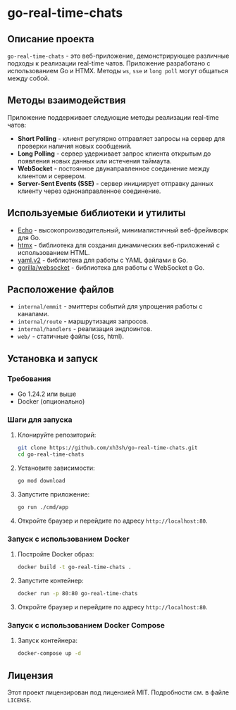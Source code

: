 # go-real-time-chats

## Описание проекта

`go-real-time-chats` - это веб-приложение, демонстрирующее различные подходы к реализации real-time чатов. Приложение разработано с использованием Go и HTMX.
Методы `ws`, `sse` и `long poll` могут общаться между собой.

## Методы взаимодействия

Приложение поддерживает следующие методы реализации real-time чатов:

- **Short Polling** - клиент регулярно отправляет запросы на сервер для проверки наличия новых сообщений.
- **Long Polling** - сервер удерживает запрос клиента открытым до появления новых данных или истечения таймаута.
- **WebSocket** - постоянное двунаправленное соединение между клиентом и сервером.
- **Server-Sent Events (SSE)** - сервер инициирует отправку данных клиенту через однонаправленное соединение.

## Используемые библиотеки и утилиты

- [Echo](https://github.com/labstack/echo) - высокопроизводительный, минималистичный веб-фреймворк для Go.
- [htmx](https://htmx.org/) - библиотека для создания динамических веб-приложений с использованием HTML.
- [yaml.v2](https://gopkg.in/yaml.v2) - библиотека для работы с YAML файлами в Go.
- [gorilla/websocket](https://github.com/gorilla/websocket) - библиотека для работы с WebSocket в Go.

## Расположение файлов
- `internal/emmit` - эмиттеры событий для упрощения работы с каналами.
- `internal/route` - маршрутизация запросов.
- `internal/handlers` - реализация эндпоинтов.
- `web/` - статичные файлы (css, html).

## Установка и запуск

### Требования

- Go 1.24.2 или выше
- Docker (опционально)

### Шаги для запуска

1. Клонируйте репозиторий:

    ```sh
    git clone https://github.com/xh3sh/go-real-time-chats.git
    cd go-real-time-chats
    ```

2. Установите зависимости:

    ```sh
    go mod download
    ```

3. Запустите приложение:

    ```sh
    go run ./cmd/app
    ```

4. Откройте браузер и перейдите по адресу `http://localhost:80`.

### Запуск с использованием Docker

1. Постройте Docker образ:

    ```sh
    docker build -t go-real-time-chats .
    ```

2. Запустите контейнер:

    ```sh
    docker run -p 80:80 go-real-time-chats
    ```

3. Откройте браузер и перейдите по адресу `http://localhost:80`.

### Запуск с использованием Docker Compose

1. Запуск контейнера:

    ```sh
    docker-compose up -d
    ```

## Лицензия

Этот проект лицензирован под лицензией MIT. Подробности см. в файле `LICENSE`.
